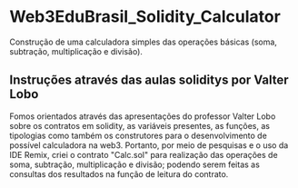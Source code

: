 # Web3EduBrasil_Solidity_Calculator

Construção de uma calculadora simples das operações básicas (soma, subtração, multiplicação e divisão).

## Instruções através das aulas soliditys por Valter Lobo

Fomos orientados através das apresentações do professor Valter Lobo sobre os contratos em solidity, as variáveis presentes, as funções, as tipologias como também os construtores para o desenvolvimento de possível calculadora na web3. Portanto, por meio de pesquisas e o uso da IDE Remix, criei o contrato "Calc.sol" para realização das operações de soma, subtração, multiplicação e divisão; podendo serem feitas as consultas dos resultados na função de leitura do contrato.